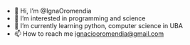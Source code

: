 - 👋 Hi, I’m @IgnaOromendia
- 👀 I’m interested in programming and science
- 🌱 I’m currently learning python, computer science in UBA
- 📫 How to reach me ignaciooromendia@gmail.com

<!---
This is a ✨ special ✨ repository because its `README.md` (this file) appears on your GitHub profile.
You can click the Preview link to take a look at your changes.
--->
